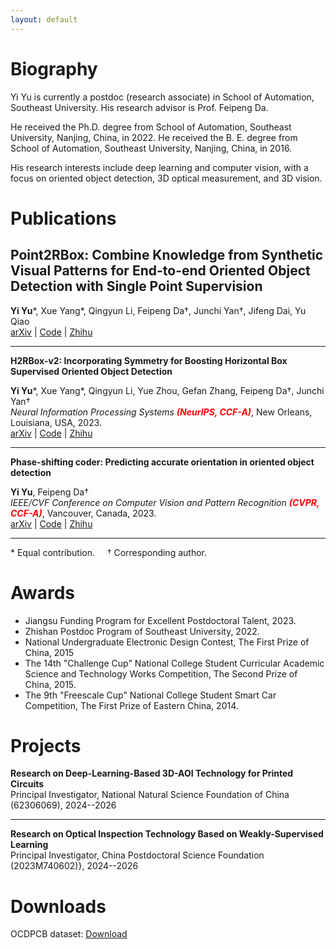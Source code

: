 ```yaml
---
layout: default
---
```


# Biography

Yi Yu is currently a postdoc (research associate) in School of Automation, Southeast University. His research advisor is Prof. Feipeng Da. 

He received the Ph.D. degree from School of Automation, Southeast University, Nanjing, China, in 2022. He received the B. E. degree from School of Automation, Southeast University, Nanjing, China, in 2016.

His research interests include deep learning and computer vision, with a focus on oriented object detection, 3D optical measurement, and 3D vision.

# Publications

## Point2RBox: Combine Knowledge from Synthetic Visual Patterns for End-to-end Oriented Object Detection with Single Point Supervision

**Yi Yu**\*, Xue Yang\*, Qingyun Li, Feipeng Da†, Junchi Yan†, Jifeng Dai, Yu Qiao
<br>
[arXiv](https://arxiv.org/abs/2311.14758) \| [Code](https://github.com/open-mmlab/mmrotate) \| [Zhihu](https://zhuanlan.zhihu.com/p/668627776)

---

**H2RBox-v2: Incorporating Symmetry for Boosting Horizontal Box Supervised Oriented Object Detection**

**Yi Yu**\*, Xue Yang\*, Qingyun Li, Yue Zhou, Gefan Zhang, Feipeng Da†, Junchi Yan†
<br>
*Neural Information Processing Systems* <b style='color:red'>*(NeurIPS, CCF-A)*</b>, New Orleans, Louisiana, USA, 2023. 
<br>
[arXiv](https://arxiv.org/abs/2304.04403) \| [Code](https://github.com/open-mmlab/mmrotate) \| [Zhihu](https://zhuanlan.zhihu.com/p/620884206)

---

**Phase-shifting coder: Predicting accurate orientation in oriented object detection**

**Yi Yu**, Feipeng Da†
<br>
*IEEE/CVF Conference on Computer Vision and Pattern Recognition* <b style='color:red'>*(CVPR, CCF-A)*</b>, Vancouver, Canada, 2023. 
<br>
[arXiv](https://arxiv.org/abs/2211.06368) \| [Code](https://github.com/open-mmlab/mmrotate) \| [Zhihu](https://zhuanlan.zhihu.com/p/620775646)

---

\* Equal contribution. &nbsp;&nbsp;&nbsp; † Corresponding author.

# Awards

- Jiangsu Funding Program for Excellent Postdoctoral Talent, 2023.
- Zhishan Postdoc Program of Southeast University, 2022.
- National Undergraduate Electronic Design Contest, The First Prize of China, 2015
- The 14th "Challenge Cup" National College Student Curricular Academic Science and Technology Works Competition, The Second Prize of China, 2015.
- The 9th "Freescale Cup" National College Student Smart Car Competition, The First Prize of Eastern China, 2014.

# Projects

**Research on Deep-Learning-Based 3D-AOI Technology for Printed Circuits**
<br>
Principal Investigator, National Natural Science Foundation of China (62306069), 2024--2026

---

**Research on Optical Inspection Technology Based on Weakly-Supervised Learning**
<br>
Principal Investigator, China Postdoctoral Science Foundation (2023M740602)}, 2024--2026
    
# Downloads

OCDPCB dataset: [Download](https://drive.google.com/file/d/1X-9jsUreu0Eyzyi8lG-oBLHTcKTbNcHo/view?usp=sharing)
